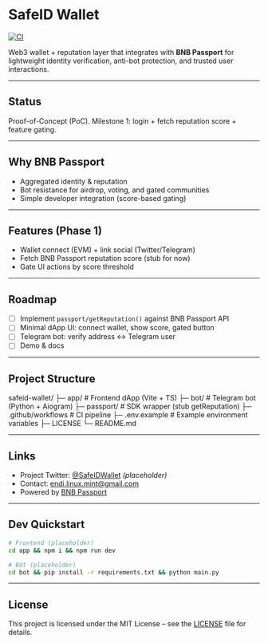 # SafeID Wallet

[![CI](https://github.com/EndiHariadi43/safeid-wallet/actions/workflows/ci.yml/badge.svg)](https://github.com/EndiHariadi43/safeid-wallet/actions/workflows/ci.yml)

Web3 wallet + reputation layer that integrates with **BNB Passport** for
lightweight identity verification, anti-bot protection, and trusted user interactions.

---

## Status
Proof-of-Concept (PoC). Milestone 1: login + fetch reputation score + feature gating.

---

## Why BNB Passport
- Aggregated identity & reputation
- Bot resistance for airdrop, voting, and gated communities
- Simple developer integration (score-based gating)

---

## Features (Phase 1)
- Wallet connect (EVM) + link social (Twitter/Telegram)
- Fetch BNB Passport reputation score (stub for now)
- Gate UI actions by score threshold

---

## Roadmap
- [ ] Implement `passport/getReputation()` against BNB Passport API
- [ ] Minimal dApp UI: connect wallet, show score, gated button
- [ ] Telegram bot: verify address ↔ Telegram user
- [ ] Demo & docs

---

## Project Structure
safeid-wallet/ 
├─ app/              # Frontend dApp (Vite + TS) 
├─ bot/              # Telegram bot (Python + Aiogram) 
├─ passport/         # SDK wrapper (stub getReputation) 
├─ .github/workflows # CI pipeline 
├─ .env.example      # Example environment variables 
├─ LICENSE 
└─ README.md

---

## Links
- Project Twitter: [@SafeIDWallet](https://x.com/) *(placeholder)*
- Contact: endi.linux.mint@gmail.com
- Powered by [BNB Passport](https://bnbchain.org/en/passport)

---

## Dev Quickstart
```bash
# Frontend (placeholder)
cd app && npm i && npm run dev

# Bot (placeholder)
cd bot && pip install -r requirements.txt && python main.py
```
---

## License

This project is licensed under the MIT License – see the [LICENSE](./LICENSE) file for details.

